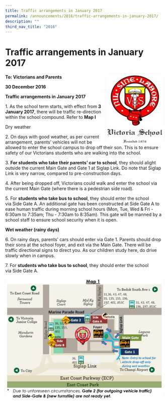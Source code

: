 ```yaml
---
title: Traffic arrangements in January 2017
permalink: /announcements/2016/traffic-arrangements-in-january-2017/
description: ""
third_nav_title: "2016"
---
```

# **Traffic arrangements in January 2017**



<img src="/images/school-logo.jpg" style="width:183px;height:220px;margin-left:15px;" align = "right">


**To: Victorians and Parents**

**30 December 2016**

**Traffic arrangements in January 2017**

1\.  As the school term starts, with effect from **3 January 2017**, there will be traffic re-direction within the school compound. Refer to **Map I**

Dry weather

2\.  On days with good weather, as per current arrangement, parents’ vehicles will not be allowed to enter the school campus to drop off their son. This is to ensure safety of our Victorians students who are walking into the school.

3\.  **For students who take their parents’ car to school**, they should alight outside the current Main Gate and Gate 1 at Siglap Link. Do note that Siglap Link is very narrow, compared to pre-construction days.

4\.  After being dropped off, Victorians could walk and enter the school via the current Main Gate (where there is a pedestrian side road).

5\.  For **students who take bus to school**, they should enter the school via Side Gate A. An additional gate has been constructed at Side Gate A to ease human traffic during morning school hours (Mon, Tue, Wed & Fri - 6:30am to 7:35am; Thu - 7:30am to 8:35am). This gate will be manned by a school staff to ensure school security when it is open.

**Wet weather (rainy days)**

6\.  On rainy days, parents’ cars should enter via Gate 1. Parents should drop their sons at the school foyer, and exit via the Main Gate. There will be traffic directional signs to direct you. As our children study here, do drive slowly when in campus.

7\.  For **students who take bus to school**, they should enter the school via Side Gate A.


![](/images/Map1.jpg)